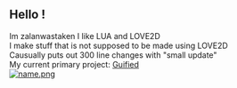 ## Hello !
Im zalanwastaken I like LUA and LOVE2D<br>
I make stuff that is not supposed to be made using LOVE2D<br>
Causually puts out 300 line changes with "small update"<br>
My current primary project:
<a href=https://github.com/zalanwastaken/Guified>Guified</a> <br>
[![name.png](https://i.postimg.cc/4NjdbGzn/name.png)](https://postimg.cc/9rtCCvgj)
